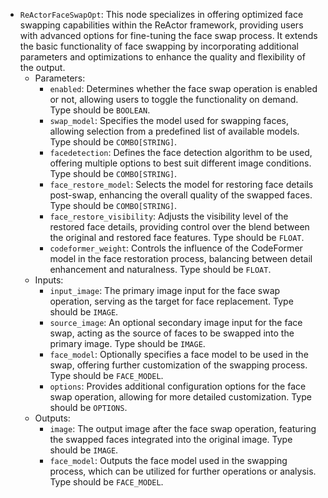 - `ReActorFaceSwapOpt`: This node specializes in offering optimized face swapping capabilities within the ReActor framework, providing users with advanced options for fine-tuning the face swap process. It extends the basic functionality of face swapping by incorporating additional parameters and optimizations to enhance the quality and flexibility of the output.
    - Parameters:
        - `enabled`: Determines whether the face swap operation is enabled or not, allowing users to toggle the functionality on demand. Type should be `BOOLEAN`.
        - `swap_model`: Specifies the model used for swapping faces, allowing selection from a predefined list of available models. Type should be `COMBO[STRING]`.
        - `facedetection`: Defines the face detection algorithm to be used, offering multiple options to best suit different image conditions. Type should be `COMBO[STRING]`.
        - `face_restore_model`: Selects the model for restoring face details post-swap, enhancing the overall quality of the swapped faces. Type should be `COMBO[STRING]`.
        - `face_restore_visibility`: Adjusts the visibility level of the restored face details, providing control over the blend between the original and restored face features. Type should be `FLOAT`.
        - `codeformer_weight`: Controls the influence of the CodeFormer model in the face restoration process, balancing between detail enhancement and naturalness. Type should be `FLOAT`.
    - Inputs:
        - `input_image`: The primary image input for the face swap operation, serving as the target for face replacement. Type should be `IMAGE`.
        - `source_image`: An optional secondary image input for the face swap, acting as the source of faces to be swapped into the primary image. Type should be `IMAGE`.
        - `face_model`: Optionally specifies a face model to be used in the swap, offering further customization of the swapping process. Type should be `FACE_MODEL`.
        - `options`: Provides additional configuration options for the face swap operation, allowing for more detailed customization. Type should be `OPTIONS`.
    - Outputs:
        - `image`: The output image after the face swap operation, featuring the swapped faces integrated into the original image. Type should be `IMAGE`.
        - `face_model`: Outputs the face model used in the swapping process, which can be utilized for further operations or analysis. Type should be `FACE_MODEL`.
